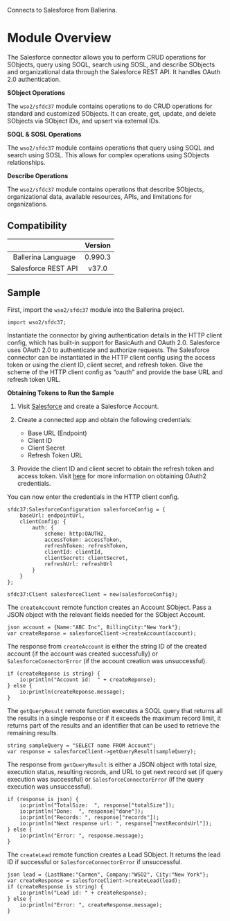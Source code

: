 Connects to Salesforce from Ballerina. 

# Module Overview

The Salesforce connector allows you to perform CRUD operations for SObjects, query using SOQL, search using SOSL, and
describe SObjects and organizational data through the Salesforce REST API. It handles OAuth 2.0 authentication.

**SObject Operations**

The `wso2/sfdc37` module contains operations to do CRUD operations for standard and customized SObjects. It can create, 
get, update, and delete SObjects via SObject IDs, and upsert via external IDs.

**SOQL & SOSL Operations**

The `wso2/sfdc37` module contains operations that query using SOQL and search using SOSL. This allows for complex 
operations using SObjects relationships.

**Describe Operations**

The `wso2/sfdc37` module contains operations that describe SObjects, organizational data, available resources, APIs, and 
limitations for organizations.

## Compatibility
|                     |    Version     |
|:-------------------:|:--------------:|
| Ballerina Language  | 0.990.3        |
| Salesforce REST API | v37.0          |

## Sample
First, import the `wso2/sfdc37` module into the Ballerina project.
```ballerina
import wso2/sfdc37;
```
Instantiate the connector by giving authentication details in the HTTP client config, which has built-in support for 
BasicAuth and OAuth 2.0. Salesforce uses OAuth 2.0 to authenticate and authorize requests. The Salesforce connector can 
be instantiated in the HTTP client config using the access token or using the client ID, client secret, and refresh 
token. Give the scheme of the HTTP client config as “oauth” and provide the base URL and refresh token URL.

**Obtaining Tokens to Run the Sample**

1. Visit [Salesforce](https://www.salesforce.com) and create a Salesforce Account.
2. Create a connected app and obtain the following credentials: 
    * Base URL (Endpoint)
    * Client ID
    * Client Secret
    * Refresh Token URL

3. Provide the client ID and client secret to obtain the refresh token and access token. Visit 
[here](https://help.salesforce.com/articleView?id=remoteaccess_authenticate_overview.htm) for more information 
on obtaining OAuth2 credentials.

You can now enter the credentials in the HTTP client config. 
```ballerina
sfdc37:SalesforceConfiguration salesforceConfig = {
    baseUrl: endpointUrl,
    clientConfig: {
        auth: {
            scheme: http:OAUTH2,
            accessToken: accessToken,
            refreshToken: refreshToken,
            clientId: clientId,
            clientSecret: clientSecret,
            refreshUrl: refreshUrl
        }
    }
};

sfdc37:Client salesforceClient = new(salesforceConfig);
```

The `createAccount` remote function creates an Account SObject. Pass a JSON object with the relevant fields needed for the SObject Account.

```ballerina
json account = {Name:"ABC Inc", BillingCity:"New York"};
var createReponse = salesforceClient->createAccount(account);
```

The response from `createAccount` is either the string ID of the created account (if the account was created successfully)
or `SalesforceConnectorError` (if the account creation was unsuccessful).

```ballerina
if (createReponse is string) {
    io:println("Account id:  " + createReponse);
} else {
    io:println(createReponse.message);
}
```

The `getQueryResult` remote function executes a SOQL query that returns all the results in a single response or if it exceeds
the maximum record limit, it returns part of the results and an identifier that can be used to retrieve the remaining results.

```ballerina
string sampleQuery = "SELECT name FROM Account";
var response = salesforceClient->getQueryResult(sampleQuery);
```

The response from `getQueryResult` is either a JSON object with total size, execution status, resulting records, and 
URL to get next record set (if query execution was successful) or `SalesforceConnectorError` (if the query execution was unsuccessful).

```ballerina
if (response is json) {
    io:println("TotalSize:  ", response["totalSize"]);
    io:println("Done:  ", response["done"]);
    io:println("Records: ", response["records"]);
    io:println("Next response url: ", response["nextRecordsUrl"]);
} else {
    io:println("Error: ", response.message);
}
```
The `createLead` remote function creates a Lead SObject. It returns the lead ID if successful or `SalesforceConnectorError` if unsuccessful.

```ballerina
json lead = {LastName:"Carmen", Company:"WSO2", City:"New York"};
var createResponse = salesforceClient->createLead(lead);
if (createResponse is string) {
    io:println("Lead id: " + createResponse);
} else {
    io:println("Error: ", createResponse.message);
}
```


